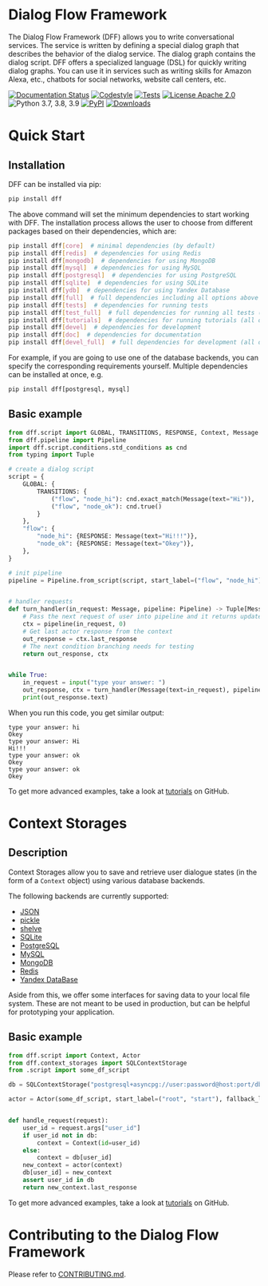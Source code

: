 
# Dialog Flow Framework

The Dialog Flow Framework (DFF) allows you to write conversational services.
The service is written by defining a special dialog graph that describes the behavior of the dialog service.
The dialog graph contains the dialog script. DFF offers a specialized language (DSL) for quickly writing dialog graphs.
You can use it in services such as writing skills for Amazon Alexa, etc., chatbots for social networks, website call centers, etc.

[![Documentation Status](https://github.com/deeppavlov/dialog_flow_framework/workflows/build_and_publish_docs/badge.svg)](https://deeppavlov.github.io/dialog_flow_framework)
[![Codestyle](https://github.com/deeppavlov/dialog_flow_framework/workflows/codestyle/badge.svg)](https://github.com/deeppavlov/dialog_flow_framework/actions/workflows/codestyle.yml)
[![Tests](https://github.com/deeppavlov/dialog_flow_framework/workflows/test_coverage/badge.svg)](https://github.com/deeppavlov/dialog_flow_framework/actions/workflows/test_coverage.yml)
[![License Apache 2.0](https://img.shields.io/badge/license-Apache%202.0-blue.svg)](https://github.com/deeppavlov/dialog_flow_framework/blob/master/LICENSE)
![Python 3.7, 3.8, 3.9](https://img.shields.io/badge/python-3.7%20%7C%203.8%20%7C%203.9-green.svg)
[![PyPI](https://img.shields.io/pypi/v/dff)](https://pypi.org/project/dff/)
[![Downloads](https://pepy.tech/badge/dff)](https://pepy.tech/project/dff)

# Quick Start
## Installation

DFF can be installed via pip:

```bash
pip install dff
```

The above command will set the minimum dependencies to start working with DFF. 
The installation process allows the user to choose from different packages based on their dependencies, which are:
```bash
pip install dff[core]  # minimal dependencies (by default)
pip install dff[redis]  # dependencies for using Redis
pip install dff[mongodb]  # dependencies for using MongoDB
pip install dff[mysql]  # dependencies for using MySQL
pip install dff[postgresql]  # dependencies for using PostgreSQL
pip install dff[sqlite]  # dependencies for using SQLite
pip install dff[ydb]  # dependencies for using Yandex Database
pip install dff[full]  # full dependencies including all options above
pip install dff[tests]  # dependencies for running tests
pip install dff[test_full]  # full dependencies for running all tests (all options above)
pip install dff[tutorials]  # dependencies for running tutorials (all options above)
pip install dff[devel]  # dependencies for development
pip install dff[doc]  # dependencies for documentation
pip install dff[devel_full]  # full dependencies for development (all options above)
```

For example, if you are going to use one of the database backends,
you can specify the corresponding requirements yourself. Multiple dependencies can be installed at once, e.g.
```bash
pip install dff[postgresql, mysql]
```

## Basic example

```python
from dff.script import GLOBAL, TRANSITIONS, RESPONSE, Context, Message
from dff.pipeline import Pipeline
import dff.script.conditions.std_conditions as cnd
from typing import Tuple

# create a dialog script
script = {
    GLOBAL: {
        TRANSITIONS: {
            ("flow", "node_hi"): cnd.exact_match(Message(text="Hi")),
            ("flow", "node_ok"): cnd.true()
        }
    },
    "flow": {
        "node_hi": {RESPONSE: Message(text="Hi!!!")},
        "node_ok": {RESPONSE: Message(text="Okey")},
    },
}

# init pipeline
pipeline = Pipeline.from_script(script, start_label=("flow", "node_hi"))


# handler requests
def turn_handler(in_request: Message, pipeline: Pipeline) -> Tuple[Message, Context]:
    # Pass the next request of user into pipeline and it returns updated context with actor response
    ctx = pipeline(in_request, 0)
    # Get last actor response from the context
    out_response = ctx.last_response
    # The next condition branching needs for testing
    return out_response, ctx


while True:
    in_request = input("type your answer: ")
    out_response, ctx = turn_handler(Message(text=in_request), pipeline)
    print(out_response.text)
```

When you run this code, you get similar output:
```
type your answer: hi
Okey
type your answer: Hi
Hi!!!
type your answer: ok
Okey
type your answer: ok
Okey
```

To get more advanced examples, take a look at
[tutorials](https://github.com/deeppavlov/dialog_flow_framework/tree/dev/tutorials) on GitHub.

# Context Storages
## Description

Context Storages allow you to save and retrieve user dialogue states
(in the form of a `Context` object) using various database backends. 

The following backends are currently supported:
* [JSON](https://www.json.org/json-en.html)
* [pickle](https://docs.python.org/3/library/pickle.html)
* [shelve](https://docs.python.org/3/library/shelve.html)
* [SQLite](https://www.sqlite.org/index.html)
* [PostgreSQL](https://www.postgresql.org/)
* [MySQL](https://www.mysql.com/)
* [MongoDB](https://www.mongodb.com/)
* [Redis](https://redis.io/)
* [Yandex DataBase](https://ydb.tech/)

Aside from this, we offer some interfaces for saving data to your local file system.
These are not meant to be used in production, but can be helpful for prototyping your application.

## Basic example

```python
from dff.script import Context, Actor
from dff.context_storages import SQLContextStorage
from .script import some_df_script

db = SQLContextStorage("postgresql+asyncpg://user:password@host:port/dbname")

actor = Actor(some_df_script, start_label=("root", "start"), fallback_label=("root", "fallback"))


def handle_request(request):
    user_id = request.args["user_id"]
    if user_id not in db:
        context = Context(id=user_id)
    else:
        context = db[user_id]
    new_context = actor(context)
    db[user_id] = new_context
    assert user_id in db
    return new_context.last_response

```

To get more advanced examples, take a look at
[tutorials](https://github.com/deeppavlov/dialog_flow_framework/tree/dev/tutorials/context_storages) on GitHub.

# Contributing to the Dialog Flow Framework

Please refer to [CONTRIBUTING.md](https://github.com/deeppavlov/dialog_flow_framework/blob/dev/CONTRIBUTING.md).